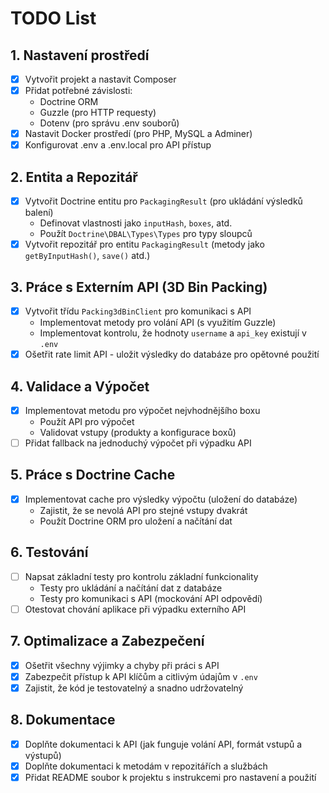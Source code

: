 # TODO List

## 1. Nastavení prostředí
- [x] Vytvořit projekt a nastavit Composer
- [x] Přidat potřebné závislosti:
    - Doctrine ORM
    - Guzzle (pro HTTP requesty)
    - Dotenv (pro správu .env souborů)
- [x] Nastavit Docker prostředí (pro PHP, MySQL a Adminer)
- [x] Konfigurovat .env a .env.local pro API přístup

## 2. Entita a Repozitář
- [x] Vytvořit Doctrine entitu pro `PackagingResult` (pro ukládání výsledků balení)
    - Definovat vlastnosti jako `inputHash`, `boxes`, atd.
    - Použít `Doctrine\DBAL\Types\Types` pro typy sloupců
- [x] Vytvořit repozitář pro entitu `PackagingResult` (metody jako `getByInputHash()`, `save()` atd.)

## 3. Práce s Externím API (3D Bin Packing)
- [x] Vytvořit třídu `Packing3dBinClient` pro komunikaci s API
    - Implementovat metody pro volání API (s využitím Guzzle)
    - Implementovat kontrolu, že hodnoty `username` a `api_key` existují v `.env`
- [x] Ošetřit rate limit API - uložit výsledky do databáze pro opětovné použití

## 4. Validace a Výpočet
- [x] Implementovat metodu pro výpočet nejvhodnějšího boxu
    - Použít API pro výpočet
    - Validovat vstupy (produkty a konfigurace boxů)
- [ ] Přidat fallback na jednoduchý výpočet při výpadku API

## 5. Práce s Doctrine Cache
- [x] Implementovat cache pro výsledky výpočtu (uložení do databáze)
    - Zajistit, že se nevolá API pro stejné vstupy dvakrát
    - Použít Doctrine ORM pro uložení a načítání dat

## 6. Testování
- [ ] Napsat základní testy pro kontrolu základní funkcionality
    - Testy pro ukládání a načítání dat z databáze
    - Testy pro komunikaci s API (mockování API odpovědí)
- [ ] Otestovat chování aplikace při výpadku externího API

## 7. Optimalizace a Zabezpečení
- [x] Ošetřit všechny výjimky a chyby při práci s API
- [x] Zabezpečit přístup k API klíčům a citlivým údajům v `.env`
- [x] Zajistit, že kód je testovatelný a snadno udržovatelný

## 8. Dokumentace
- [x] Doplňte dokumentaci k API (jak funguje volání API, formát vstupů a výstupů)
- [x] Doplňte dokumentaci k metodám v repozitářích a službách
- [x] Přidat README soubor k projektu s instrukcemi pro nastavení a použití
